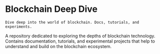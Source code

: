 # Blockchain Deep Dive
`Dive deep into the world of blockchain. Docs, tutorials, and experiments.`

A repository dedicated to exploring the depths of blockchain technology. 
Contains documentation, tutorials, and experimental projects that help to understand and build on the blockchain ecosystem.

